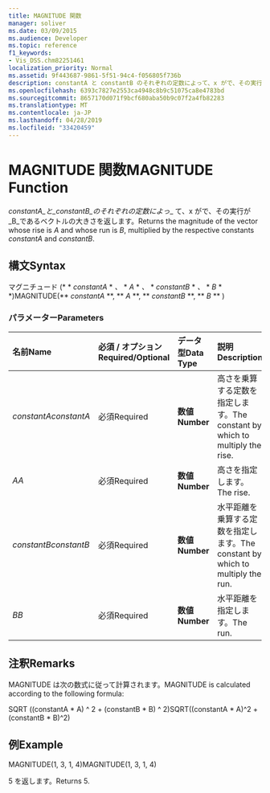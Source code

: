 ```yaml
---
title: MAGNITUDE 関数
manager: soliver
ms.date: 03/09/2015
ms.audience: Developer
ms.topic: reference
f1_keywords:
- Vis_DSS.chm82251461
localization_priority: Normal
ms.assetid: 9f443687-9861-5f51-94c4-f056805f736b
description: constantA と constantB のそれぞれの定数によって、x がで、その実行が B であるベクトルの大きさを返します。
ms.openlocfilehash: 6393c7827e2553ca4948c8b9c51075ca8e4783bd
ms.sourcegitcommit: 8657170d071f9bcf680aba50b9c07f2a4fb82283
ms.translationtype: MT
ms.contentlocale: ja-JP
ms.lasthandoff: 04/28/2019
ms.locfileid: "33420459"
---
```

# <a name="magnitude-function"></a><span data-ttu-id="0128b-103">MAGNITUDE 関数</span><span class="sxs-lookup"><span data-stu-id="0128b-103">MAGNITUDE Function</span></span>

<span data-ttu-id="0128b-104">_constantA_と_constantB_のそれぞれの定数によっ__ て、x がで、その実行が_B_であるベクトルの大きさを返します。</span><span class="sxs-lookup"><span data-stu-id="0128b-104">Returns the magnitude of the vector whose rise is  _A_ and whose run is  _B_, multiplied by the respective constants  _constantA_ and  _constantB_.</span></span> 
  
## <a name="syntax"></a><span data-ttu-id="0128b-105">構文</span><span class="sxs-lookup"><span data-stu-id="0128b-105">Syntax</span></span>

<span data-ttu-id="0128b-106">マグニチュード (\* \* *constantA* \* *、* \* *A* \* *、* \* *constantB* \* *、* \* *B* \* \*)</span><span class="sxs-lookup"><span data-stu-id="0128b-106">MAGNITUDE(\*\* *constantA* \*\*, \*\* *A* \*\*, \*\* *constantB* \*\*, \*\* *B* \*\* )</span></span> 
  
### <a name="parameters"></a><span data-ttu-id="0128b-107">パラメーター</span><span class="sxs-lookup"><span data-stu-id="0128b-107">Parameters</span></span>

|<span data-ttu-id="0128b-108">**名前**</span><span class="sxs-lookup"><span data-stu-id="0128b-108">**Name**</span></span>|<span data-ttu-id="0128b-109">**必須 / オプション**</span><span class="sxs-lookup"><span data-stu-id="0128b-109">**Required/Optional**</span></span>|<span data-ttu-id="0128b-110">**データ型**</span><span class="sxs-lookup"><span data-stu-id="0128b-110">**Data Type**</span></span>|<span data-ttu-id="0128b-111">**説明**</span><span class="sxs-lookup"><span data-stu-id="0128b-111">**Description**</span></span>|
|:-----|:-----|:-----|:-----|
| <span data-ttu-id="0128b-112">_constantA_</span><span class="sxs-lookup"><span data-stu-id="0128b-112">_constantA_</span></span> <br/> |<span data-ttu-id="0128b-113">必須</span><span class="sxs-lookup"><span data-stu-id="0128b-113">Required</span></span>  <br/> |<span data-ttu-id="0128b-114">**数値**</span><span class="sxs-lookup"><span data-stu-id="0128b-114">**Number**</span></span> <br/> |<span data-ttu-id="0128b-115">高さを乗算する定数を指定します。</span><span class="sxs-lookup"><span data-stu-id="0128b-115">The constant by which to multiply the rise.</span></span>  <br/> |
| <span data-ttu-id="0128b-116">_A_</span><span class="sxs-lookup"><span data-stu-id="0128b-116">_A_</span></span> <br/> |<span data-ttu-id="0128b-117">必須</span><span class="sxs-lookup"><span data-stu-id="0128b-117">Required</span></span>  <br/> |<span data-ttu-id="0128b-118">**数値**</span><span class="sxs-lookup"><span data-stu-id="0128b-118">**Number**</span></span> <br/> |<span data-ttu-id="0128b-119">高さを指定します。</span><span class="sxs-lookup"><span data-stu-id="0128b-119">The rise.</span></span>  <br/> |
| <span data-ttu-id="0128b-120">_constantB_</span><span class="sxs-lookup"><span data-stu-id="0128b-120">_constantB_</span></span> <br/> |<span data-ttu-id="0128b-121">必須</span><span class="sxs-lookup"><span data-stu-id="0128b-121">Required</span></span>  <br/> |<span data-ttu-id="0128b-122">**数値**</span><span class="sxs-lookup"><span data-stu-id="0128b-122">**Number**</span></span> <br/> |<span data-ttu-id="0128b-123">水平距離を乗算する定数を指定します。</span><span class="sxs-lookup"><span data-stu-id="0128b-123">The constant by which to multiply the run.</span></span>  <br/> |
| <span data-ttu-id="0128b-124">_B_</span><span class="sxs-lookup"><span data-stu-id="0128b-124">_B_</span></span> <br/> |<span data-ttu-id="0128b-125">必須</span><span class="sxs-lookup"><span data-stu-id="0128b-125">Required</span></span>  <br/> |<span data-ttu-id="0128b-126">**数値**</span><span class="sxs-lookup"><span data-stu-id="0128b-126">**Number**</span></span> <br/> |<span data-ttu-id="0128b-127">水平距離を指定します。</span><span class="sxs-lookup"><span data-stu-id="0128b-127">The run.</span></span>  <br/> |
   
## <a name="remarks"></a><span data-ttu-id="0128b-128">注釈</span><span class="sxs-lookup"><span data-stu-id="0128b-128">Remarks</span></span>

<span data-ttu-id="0128b-129">MAGNITUDE は次の数式に従って計算されます。</span><span class="sxs-lookup"><span data-stu-id="0128b-129">MAGNITUDE is calculated according to the following formula:</span></span>
  
<span data-ttu-id="0128b-130">SQRT ((constantA \* A) ^ 2 + (constantB \* B) ^ 2)</span><span class="sxs-lookup"><span data-stu-id="0128b-130">SQRT((constantA \* A)^2 + (constantB \* B)^2)</span></span>
  
## <a name="example"></a><span data-ttu-id="0128b-131">例</span><span class="sxs-lookup"><span data-stu-id="0128b-131">Example</span></span>

<span data-ttu-id="0128b-132">MAGNITUDE(1, 3, 1, 4)</span><span class="sxs-lookup"><span data-stu-id="0128b-132">MAGNITUDE(1, 3, 1, 4)</span></span> 
  
<span data-ttu-id="0128b-133">5 を返します。</span><span class="sxs-lookup"><span data-stu-id="0128b-133">Returns 5.</span></span> 
  

